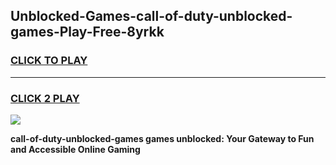 
## Unblocked-Games-call-of-duty-unblocked-games-Play-Free-8yrkk
<h3>
<a href="https://premium76.site?title=call-of-duty-unblocked-games&ref=18A1">CLICK TO PLAY</a></h3>
<hr>

<h3>
<a href="https://premium76.site?title=call-of-duty-unblocked-games&ref=18A1">CLICK 2 PLAY</a>
  
</h3>

<a href="https://premium76.site?title=call-of-duty-unblocked-games&ref=18A1"><img src="https://clearcache.store/games.png"></a>


**call-of-duty-unblocked-games games unblocked: Your Gateway to Fun and Accessible Online Gaming**
